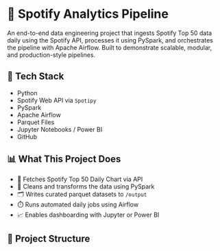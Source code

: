 # 🎵 Spotify Analytics Pipeline

An end-to-end data engineering project that ingests Spotify Top 50 data daily using the Spotify API, processes it using PySpark, and orchestrates the pipeline with Apache Airflow. Built to demonstrate scalable, modular, and production-style pipelines.

## 🚀 Tech Stack

- Python
- Spotify Web API via `Spotipy`
- PySpark
- Apache Airflow
- Parquet Files
- Jupyter Notebooks / Power BI
- GitHub

## 📊 What This Project Does

- 🔄 Fetches Spotify Top 50 Daily Chart via API
- 🧹 Cleans and transforms the data using PySpark
- 🗂️ Writes curated parquet datasets to `/output`
- ⏱️ Runs automated daily jobs using Airflow
- 📈 Enables dashboarding with Jupyter or Power BI

## 📂 Project Structure


